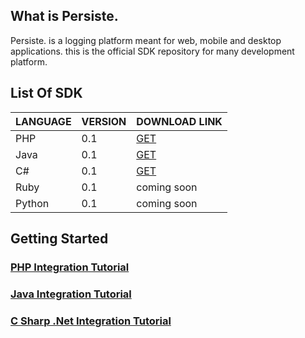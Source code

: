 ## What is Persiste. ##
Persiste. is a logging platform meant for web, mobile and desktop applications. this is the official SDK repository for many development platform.

## List Of SDK ##

| LANGUAGE | VERSION | DOWNLOAD LINK |
|:---------|:--------|:--------------|
| PHP	 | 0.1	| [GET](http://persiste-dot-sdks.googlecode.com/files/php_v0.1.zip)   |
| Java	 | 0.1	| [GET](http://persiste-dot-sdks.googlecode.com/files/java_v0.1.zip)  |
| C#	 | 0.1	| [GET](http://persiste-dot-sdks.googlecode.com/files/csharp_v0.1.zip)|
| Ruby	 | 0.1	| coming soon |
| Python| 0.1	| coming soon |

## Getting Started ##

### [PHP Integration Tutorial](PHPIntegration.md) ###
### [Java Integration Tutorial](JavaIntegration.md) ###
### [C Sharp .Net Integration Tutorial](CSharpIntegration.md) ###